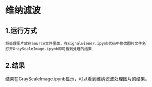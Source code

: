 #  维纳滤波
## 1.运行方式
    将处理图片放在Source文件里面，在signalwiener.ipynb代码中修改图片文件名
    打开GrayScaleImage.ipynb即可看到处理的结果
##  2.结果
   结果在GrayScaleImage.ipynb显示，可以看到维纳滤波处理图片的结果。